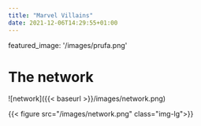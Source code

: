 ```yaml
---
title: "Marvel Villains"
date: 2021-12-06T14:29:55+01:00
---
```

featured_image: '/images/prufa.png'

# The network

![network]({{< baseurl >}}/images/network.png)


{{< figure src="/images/network.png" class="img-lg">}}
